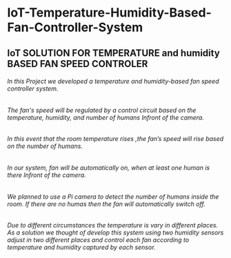 # IoT-Temperature-Humidity-Based-Fan-Controller-System

## IoT SOLUTION FOR TEMPERATURE and humidity BASED FAN SPEED CONTROLER

###### In this Project we developed a temperature and humidity-based fan speed controller system. 

###### The fan's speed will be regulated by a control circuit based on the temperature, humidity, and number of humans Infront of the camera. 

###### In this event that the room temperature rises ,the fan’s speed will rise based on the number of humans.

###### In our system, fan will be automatically on, when at least one human is there Infront of the camera. 

###### We planned to use a Pi camera to detect the number of humans inside the room. If there are no humas then the fan will automatically switch off. 

###### Due to different circumstances the temperature is vary in different places. As a solution we thought of develop this system using two humidity sensors adjust in two different places and control each fan according to temperature and humidity captured by each sensor.


